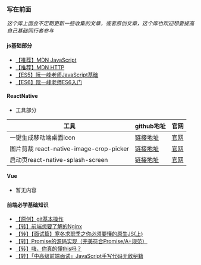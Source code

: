 ### 写在前面
*这个库上面会不定期更新一些收集的文章，或者原创文章，这个库也欢迎想要提高自己基础同行者参与*
#### js基础部分
- [【推荐】MDN JavaScript](https://developer.mozilla.org/zh-CN/docs/Web/JavaScript)
- [【推荐】MDN HTTP](https://developer.mozilla.org/zh-CN/docs/Web/HTTP)
- [【ES5】阮一峰老师JavaScript基础](https://wangdoc.com/javascript)
- [【ES6】阮一峰老师ES6入门](/ruanyifeng_es6_doc)
#### ReactNative
- 工具部分

|工具|github地址|官网|
|---|---|---|
|一键生成移动端桌面icon|[链接地址](https://github.com/zhanghuanchong/icon-workshop)|[官网](https://icon.wuruihong.com/)|
|图片剪裁 react-native-image-crop-picker|[链接地址](https://github.com/ivpusic/react-native-image-crop-picker)|[官网](https://github.com/ivpusic/react-native-image-crop-picker)|
|启动页react-native-splash-screen|[链接地址](https://github.com/crazycodeboy/react-native-splash-screen)|[官网](https://github.com/crazycodeboy/react-native-splash-screen)|
#### Vue
- 暂无内容
#### 前端必学基础知识
- [【原创】git基本操作](https://www.jianshu.com/p/e93deccca93c)
- [【转】前端想要了解的Nginx](https://juejin.im/post/5cae9de95188251ae2324ec3)
- [【转】【面试篇】寒冬求职季之你必须要懂的原生JS(上)](https://juejin.im/post/5cab0c45f265da2513734390#heading-0)
- [【转】Promise的源码实现（完美符合Promise/A+规范）](https://juejin.im/post/5c88e427f265da2d8d6a1c84)
- [【转】嗨，你真的懂this吗？](https://juejin.im/post/5c96d0c751882511c832ff7b)
- [【转】「中高级前端面试」JavaScript手写代码无敌秘籍](https://juejin.im/post/5c9c3989e51d454e3a3902b6)
